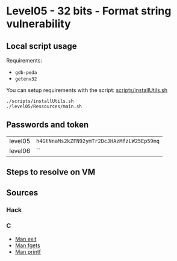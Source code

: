 # Level05 - 32 bits - Format string vulnerability

## Local script usage

Requirements:

- `gdb-peda`
- `getenv32`

You can setup requirements with the script: [scripts/installUtils.sh](../../scripts/installUtils.sh)

```shell
./scripts/installUtils.sh
./level05/Ressources/main.sh
```

## Passwords and token

|         |                                            |
| ------- | ------------------------------------------ |
| level05 | `h4GtNnaMs2kZFN92ymTr2DcJHAzMfzLW25Ep59mq` |
| level06 | `` |

## Steps to resolve on VM

## Sources

### Hack

### C

- [Man exit](https://linux.die.net/man/3/exit)
- [Man fgets](https://linux.die.net/man/3/fgets)
- [Man printf](https://linux.die.net/man/3/printf)
